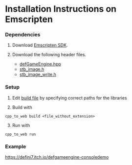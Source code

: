 # Installation Instructions on Emscripten
### Dependencies

1. Download [Emscripten SDK](https://emscripten.org/docs/getting_started/downloads.html).

2. Download the following header files.
    - [defGameEngine.hpp](https://raw.githubusercontent.com/defini7/defGameEngine/master/defGameEngine.hpp)
    - [stb_image.h](https://github.com/nothings/stb/blob/master/stb_image.h)
    - [stb_image_write.h](https://github.com/nothings/stb/blob/master/stb_image_write.h)

### Setup

1. Edit [build file](https://github.com/defini7/defGameEngine/blob/master/Build/Emscripten/cpp_to_web.bat) by specifying correct paths for the libraries

2. Build with
```console
cpp_to_web build <file_without_extension>
```

3. Run with
```console
cpp_to_web run
```

### Example
https://defini7.itch.io/defgameengine-consoledemo
